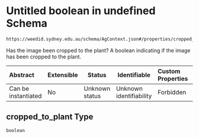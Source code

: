 # Untitled boolean in undefined Schema

```txt
https://weedid.sydney.edu.au/schema/AgContext.json#/properties/cropped_to_plant
```

Has the image been cropped to the plant? A boolean indicating if the image has been cropped to the plant.


| Abstract            | Extensible | Status         | Identifiable            | Custom Properties | Additional Properties | Access Restrictions | Defined In                                                              |
| :------------------ | ---------- | -------------- | ----------------------- | :---------------- | --------------------- | ------------------- | ----------------------------------------------------------------------- |
| Can be instantiated | No         | Unknown status | Unknown identifiability | Forbidden         | Allowed               | none                | [AgContext.schema.json\*](AgContext.schema.json "open original schema") |

## cropped_to_plant Type

`boolean`
